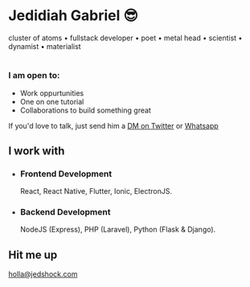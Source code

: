 # Jedidiah Gabriel 😎

cluster of atoms • fullstack developer • poet • metal head • scientist • dynamist • materialist 
#

### I am open to:
- Work oppurtunities 
- One on one tutorial
- Collaborations to build something great

If you'd love to talk, just send him a [DM on Twitter](https://twitter.com/jedshock) or [Whatsapp](https://wa.me/+2348140066686)


## I work with

- ### Frontend Development
   React, React Native, Flutter, Ionic, ElectronJS.
- ### Backend Development
   NodeJS (Express), PHP (Laravel), Python (Flask & Django). 


## Hit me up

[holla@jedshock.com](mailto:holla@jedshock.com)
